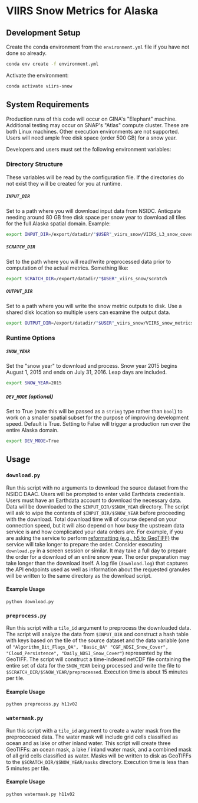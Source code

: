 # VIIRS Snow Metrics for Alaska

## Development Setup
Create the conda environment from the `environment.yml` file if you have not done so already.
```sh
conda env create -f environment.yml
```
Activate the environment:
```sh
conda activate viirs-snow
```

## System Requirements
Production runs of this code will occur on GINA's "Elephant" machine. Additional testing may occur on SNAP's "Atlas" compute cluster. These are both Linux machines. Other execution environments are not supported. Users will need ample free disk space (order 500 GB) for a snow year.

Developers and users must set the following environment variables:
### Directory Structure
These variables will be read by the configuration file. If the directories do not exist they will be created for you at runtime.
##### `INPUT_DIR`
Set to a path where you will download input data from NSIDC. Anticpate needing around 80 GB free disk space per snow year to download all tiles for the full Alaska spatial domain. Example:
```sh
export INPUT_DIR=/export/datadir/"$USER"_viirs_snow/VIIRS_L3_snow_cover
```
##### `SCRATCH_DIR`
Set to the path where you will read/write preprocessed data prior to computation of the actual metrics. Something like:
```sh
export SCRATCH_DIR=/export/datadir/"$USER"_viirs_snow/scratch
```
##### `OUTPUT_DIR`
Set to a path where you will write the snow metric outputs to disk. Use a shared disk location so multiple users can examine the output data.
```sh
export OUTPUT_DIR=/export/datadir/"$USER"_viirs_snow/VIIRS_snow_metrics
``` 
### Runtime Options
##### `SNOW_YEAR`
Set the "snow year" to download and process. Snow year 2015 begins August 1, 2015 and ends on July 31, 2016. Leap days are included.
```sh
export SNOW_YEAR=2015
``` 
##### `DEV_MODE` (optional)
Set to True (note this will be passed as a `string` type rather than `bool`) to work on a smaller spatial subset for the purpose of improving development speed. Default is True. Setting to False will trigger a production run over the entire Alaska domain.
```sh
export DEV_MODE=True
```

## Usage
### `download.py`
Run this script with no arguments to download the source dataset from the NSIDC DAAC. Users will be prompted to enter valid Earthdata credentials. Users must have an Earthdata account to download the necessary data. Data will be downloaded to the `$INPUT_DIR/$SNOW_YEAR` directory. The script will ask to wipe the contents of `$INPUT_DIR/$SNOW_YEAR` before proceeding with the download. Total download time will of course depend on your connection speed, but it will also depend on how busy the upstream data service is and how complicated your data orders are. For example, if you are asking the service to perform [reformatting (e.g., h5 to GeoTIFF)](https://nsidc.org/data/user-resources/help-center/table-key-value-pair-kvp-operands-subsetting-reformatting-and-reprojection-services) the service will take longer to prepare the order. Consider executing `download.py` in a screen session or similar. It may take a full day to prepare the order for a download of an entire snow year. The order preparation may take longer than the download itself. A log file (`download.log`) that captures the API endpoints used as well as information about the requested granules will be written to the same directory as the download script.
#### Example Usage
`python download.py`

### `preprocess.py`
Run this script with a `tile_id` argument to preprocess the downloaded data. The script will analyze the data from `$INPUT_DIR` and construct a hash table with keys based on the tile of the source dataset and the data variable (one of `"Algorithm_Bit_Flags_QA", "Basic_QA" "CGF_NDSI_Snow_Cover", "Cloud_Persistence", "Daily_NDSI_Snow_Cover"`) represented by the GeoTIFF. The script will construct a time-indexed netCDF file containing the entire set of data for the `SNOW_YEAR` being processed and write the file to `$SCRATCH_DIR/$SNOW_YEAR/preprocessed`. Execution time is about 15 minutes per tile.
#### Example Usage
`python preprocess.py h11v02`

### `watermask.py`
Run this script with a `tile_id` argument to create a water mask from the preproccesed data. The water mask will include grid cells classified as ocean and as lake or other inland water. This script will create three GeoTIFFs: an ocean mask, a lake / inland water mask, and a combined mask of all grid cells classified as water. Masks will be written to disk as GeoTIFFs to the `$SCRATCH_DIR/$SNOW_YEAR/masks` directory. Execution time is less than 5 minutes per tile.
#### Example Usage
`python watermask.py h11v02`